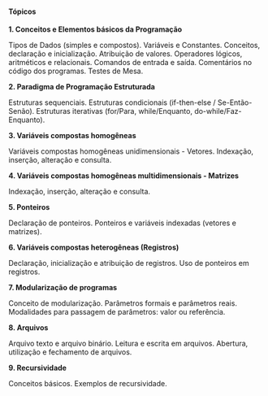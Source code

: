 #### Tópicos

**1. Conceitos e Elementos básicos da Programação**

Tipos de Dados (simples e compostos).
Variáveis e Constantes.
Conceitos, declaração e inicialização.
Atribuição de valores.
Operadores lógicos, aritméticos e relacionais.
Comandos de entrada e saída.
Comentários no código dos programas.
Testes de Mesa.

**2. Paradigma de Programação Estruturada**

Estruturas sequenciais.
Estruturas condicionais (if-then-else / Se-Então-Senão).
Estruturas iterativas (for/Para, while/Enquanto, do-while/Faz-Enquanto).

**3. Variáveis compostas homogêneas**

Variáveis compostas homogêneas unidimensionais - Vetores.
Indexação, inserção, alteração e consulta.

**4. Variáveis compostas homogêneas multidimensionais - Matrizes**

Indexação, inserção, alteração e consulta.

**5. Ponteiros**

Declaração de ponteiros.
Ponteiros e variáveis indexadas (vetores e matrizes).

**6. Variáveis compostas heterogêneas (Registros)**

Declaração, inicialização e atribuição de registros.
Uso de ponteiros em registros.

**7. Modularização de programas**

Conceito de modularização.
Parâmetros formais e parâmetros reais.
Modalidades para passagem de parâmetros: valor ou referência.

**8. Arquivos**

Arquivo texto e arquivo binário.
Leitura e escrita em arquivos.
Abertura, utilização e fechamento de arquivos.

**9. Recursividade**

Conceitos básicos.
Exemplos de recursividade.
